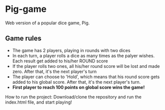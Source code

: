 # Pig-game
Web version of a popular dice game, Pig.

## Game rules

* The game has 2 players, playing in rounds with two dices
* In each turn, a player rolls a dice as many times as the palyer wishes. Each result get added to his/her ROUND score
* If the player rolls two ones, all his/her round score will be lost and made zero. After that, it's the next player's turn
* The player can choose to 'Hold', which means that his round score gets added to his global score. After that, it's the next player's turn.
* **First player to reach 100 points on global score wins the game!**

How to run the project:
Download/clone the repository and run the index.html file, and start playing!
